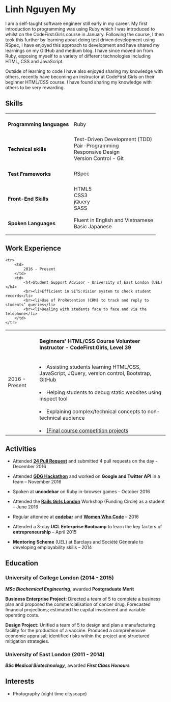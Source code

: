 # Linh Nguyen My

I am a self-taught software engineer still early in my career. My first introduction to programming was using Ruby which I was introduced to whilst on the CodeFirst:Girls course in January. Following the course, I then took this further by learning about doing test driven development using RSpec, I have enjoyed this approach to development and have shared my learnings on my GitHub and medium blog. I have since moved on from Ruby, exposing myself to a variety of different technologies including HTML, CSS and JavaScript.

Outside of learning to code I have also enjoyed sharing my knowledge with others, recently have becoming an instructor at CodeFirst:Girls on their beginner HTML/CSS course. I have found sharing my knowledge with others to be very rewarding.

## Skills

<table>
    <tr>
        <td>
            <h4>Programming languages</h4>
        </td>
        <td>
            Ruby
        </td>
    </tr>
    <tr>
        <td>
            <h4>Technical skills</h4>
        </td>
        <td>
            Test-Driven Development (TDD)
            <br>Pair-Programming
            <br>Responsive Design
            <br>Version Control - Git
        </td>
    </tr>
    <tr>
        <td>
            <h4>Test Frameworks</h4>
        </td>
        <td>
            RSpec
        </td>
    </tr>
    <tr>
        <td>
            <h4>Front-End Skills</h4>
        </td>
        <td>
            HTML5
            <br>CSS3
            <br>jQuery
            <br>SASS
        </td>
    </tr>
    <tr>
        <td>
            <h4>Spoken Languages</h4>
        </td>
        <td>
        Fluent in English and Vietnamese
        <br>Basic Japanese
        </td>
    </tr>
</table>

## Work Experience
<table>
    <tr>
        <td>
            2016 - Present
        </td>
        <td>
            <h4>Beginners' HTML/CSS Course Volunteer Instructor - CodeFirst:Girls, Level 39</h4>
            <br><li>Assisting students learning HTML/CSS, JavaScript, JQuery, version control, Bootstrap, GitHub</li>
            <br><li>Helping students to debug static websites using inspect tool</li>
            <br><li>Explaining complex/technical concepts to non-technical audience</li>
            <br><li><a href="www.codefirstgirls.org.uk/course-competition">[Final course competition projects</a></li>
        </td>
    </tr>

    <tr>
        <td>
            2016 - Present
        </td>
        <td>
            <h4>Student Support Advisor - University of East London (UEL)</h4>
            <br><li>Efficient in SITS:Vision system to check student records</li>
            <br><li>Use of ProRetention (CRM) to track and reply to students’ queries</li>
            <br><li>Dealing with students face to face and via the telephone</li>
        </td>
    </tr>
</table>

## Activities

* Attended [**24 Pull Request**](https://24pullrequests.com/) and submitted 4 pull requests on the day - December 2016

* Attended [**GDG Hackathon**](http://www.gdg-london.com/) and worked on **Google and Twitter API** in a team – November 2016

* Spoken at **uncodebar** on Ruby in-browser games – October 2016

* Attended the [**Rails Girls London**](railsgirls.london) Workshop (Funding Circle) as a student – June 2016

* Regular attendee at [**codebar**](codebar.io) and [**Women Who Code**](https://www.womenwhocode.com/) – 2016

* Attended a 3-day **UCL Enterprise Bootcamp** to learn the key factors of **entrepreneurship** – April 2015

* **Mentoring Scheme** (UEL) at Barclays and Société Générale to developing employability skills – 2014

## Education

### University of College London (2014 - 2015)
***MSc Biochemical Engineering***, awarded **Postgraduate Merit**

**Business Enterprise Project:**
Directed a team of 5 to complete a business plan and proposed the commercialisation of cancer drug. Forecasted financial projections; estimated the capital investment and variable operating costs.

**Design Project:**
Unified a team of 5 to design and plan a manufacturing facility for the production of a vaccine. Produced a comprehensive economic appraisal; identified risks within the project and structured mitigation strategies. 

### University of East London (2011 - 2014)
***BSc Medical Biotechnology***, awarded ***First Class Honours***

## Interests
* Photography (night time cityscape)
